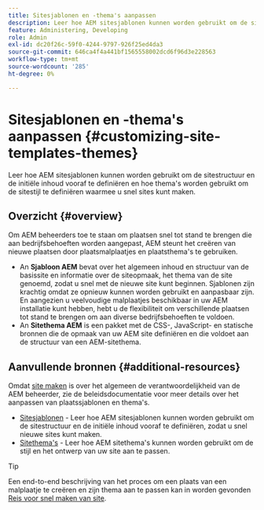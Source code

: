 ```yaml
---
title: Sitesjablonen en -thema's aanpassen
description: Leer hoe AEM sitesjablonen kunnen worden gebruikt om de sitestructuur en de initiële inhoud vooraf te definiëren en hoe thema's worden gebruikt om de sitestijl te definiëren waarmee u snel sites kunt maken.
feature: Administering, Developing
role: Admin
exl-id: dc20f26c-59f0-4244-9797-926f25ed4da3
source-git-commit: 646ca4f4a441bf1565558002dcd6f96d3e228563
workflow-type: tm+mt
source-wordcount: '285'
ht-degree: 0%

---
```


# Sitesjablonen en -thema&#39;s aanpassen {#customizing-site-templates-themes}

Leer hoe AEM sitesjablonen kunnen worden gebruikt om de sitestructuur en de initiële inhoud vooraf te definiëren en hoe thema&#39;s worden gebruikt om de sitestijl te definiëren waarmee u snel sites kunt maken.

## Overzicht {#overview}

Om AEM beheerders toe te staan om plaatsen snel tot stand te brengen die aan bedrijfsbehoeften worden aangepast, AEM steunt het creëren van nieuwe plaatsen door plaatsmalplaatjes en plaatsthema&#39;s te gebruiken.

* An **Sjabloon AEM** bevat over het algemeen inhoud en structuur van de basissite en informatie over de siteopmaak, het thema van de site genoemd, zodat u snel met de nieuwe site kunt beginnen. Sjablonen zijn krachtig omdat ze opnieuw kunnen worden gebruikt en aanpasbaar zijn. En aangezien u veelvoudige malplaatjes beschikbaar in uw AEM installatie kunt hebben, hebt u de flexibiliteit om verschillende plaatsen tot stand te brengen om aan diverse bedrijfsbehoeften te voldoen.
* An **Sitethema AEM** is een pakket met de CSS-, JavaScript- en statische bronnen die de opmaak van uw AEM site definiëren en die voldoet aan de structuur van een AEM-sitethema.

## Aanvullende bronnen {#additional-resources}

Omdat [site maken](/help/sites-cloud/administering/site-creation/create-site.md) is over het algemeen de verantwoordelijkheid van de AEM beheerder, zie de beleidsdocumentatie voor meer details over het aanpassen van plaatssjablonen en thema&#39;s.

* [Sitesjablonen](/help/sites-cloud/administering/site-creation/site-templates.md) - Leer hoe AEM sitesjablonen kunnen worden gebruikt om de sitestructuur en de initiële inhoud vooraf te definiëren, zodat u snel nieuwe sites kunt maken.
* [Sitethema&#39;s](/help/sites-cloud/administering/site-creation/site-themes.md) - Leer hoe AEM sitethema&#39;s kunnen worden gebruikt om de stijl en het ontwerp van uw site aan te passen.

>[!TIP]
>
>Een end-to-end beschrijving van het proces om een plaats van een malplaatje te creëren en zijn thema aan te passen kan in worden gevonden [Reis voor snel maken van site](/help/journey-sites/quick-site/overview.md).
